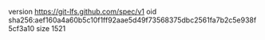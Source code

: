 version https://git-lfs.github.com/spec/v1
oid sha256:aef160a4a60b5c10f1ff92aae5d49f73568375dbc2561fa7b2c5e938f5cf3a10
size 1521
